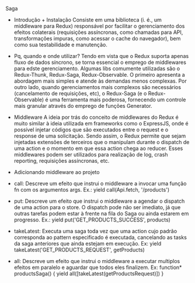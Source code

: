 Saga
- Introdução + Instalação
Consiste em uma biblioteca (i. é., um middleware para Redux) responsável por facilitar o gerenciamento dos efeitos colaterais (requisições assíncronas, como chamadas para API, transformações impuras, como acessar o cache do navegador), bem como sua testabilidade e manutenção.

- Pq, quando e onde utilizar?
Tendo em vista que o Redux suporta apenas fluxo de dados síncrono, se torna essencial o emprego de middlewares para edste gerenciamento. Algumas libs comumente utilizadas são o Redux-Thunk, Redux-Saga, Redux-Observable. O primeiro apresenta a abordagem mais simples e atende às demandas menos complexas. Por outro lado, quando gerenciamentos mais complexos são necessários (cancelamento de requisições, etc), o Redux-Saga (e o Redux-Observable) é uma ferramenta mais poderosa, fornecendo um controle mais granular através do emprego de funções Generator.

- Middleware
A ideia por trás do conceito de middlewares do Redux é muito similar à ideia utilizada em frameworks como o ExpressJS, onde é possível injetar códigos que são executados entre o request e o response de uma solicitação.
Sendo assim, o Redux permite que sejam injetadas extensões de terceiros que o manipulam durante o dispatch de uma action e o momento em que essa action chega ao reducer. Esses middlewares podem ser utilizados para realização de log, crash reporting, requisições assíncronas, etc.

- Adicionando middleware ao projeto

- call:
Descreve um efeito que instrui o middleware a invocar uma função fn com os argumentos args.
Ex.: yield call(Api.fetch, '/products')

- put:
Descreve um efeito que instrui o middleware a agendar o dispatch de uma action para o store. O dispatch pode não ser imediato, já que outras tarefas podem estar à frente na fila do Saga ou ainda estarem em progresso.
Ex.: yield put('GET_PRODUCTS_SUCCESS', products)


- takeLatest:
Executa uma saga toda vez que uma action cujo padrão corresponda ao pattern especificado é executada, cancelando as tasks da saga anteriores que ainda estejam em execução.
Ex: yield takeLatest('GET_PRODUCTS_REQUEST', getProducts)


- all:
Descreve um efeito que instrui o middleware a executar multiplos efeitos em paralelo e aguardar que todos eles finalizem.
Ex: function* productsSaga() {
  yield all(\[takeLatest(getProductsRequest)])
}

